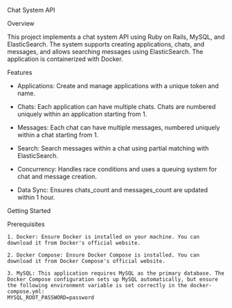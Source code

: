 Chat System API

Overview

This project implements a chat system API using Ruby on Rails, MySQL, and ElasticSearch. The system supports creating applications, chats, and messages, and allows searching messages using ElasticSearch. The application is containerized with Docker.




Features

- Applications: Create and manage applications with a unique token and name.

- Chats: Each application can have multiple chats. Chats are numbered uniquely within an application starting from 1.

- Messages: Each chat can have multiple messages, numbered uniquely within a chat starting from 1.

- Search: Search messages within a chat using partial matching with ElasticSearch.

- Concurrency: Handles race conditions and uses a queuing system for chat and message creation.

- Data Sync: Ensures chats_count and messages_count are updated within 1 hour.



Getting Started

  Prerequisites
  
    1. Docker: Ensure Docker is installed on your machine. You can download it from Docker's official website.
    
    2. Docker Compose: Ensure Docker Compose is installed. You can download it from Docker Compose's official website.
    
    3. MySQL: This application requires MySQL as the primary database. The Docker Compose configuration sets up MySQL automatically, but ensure the following environment variable is set correctly in the docker-compose.yml:
    MYSQL_ROOT_PASSWORD=password


    
